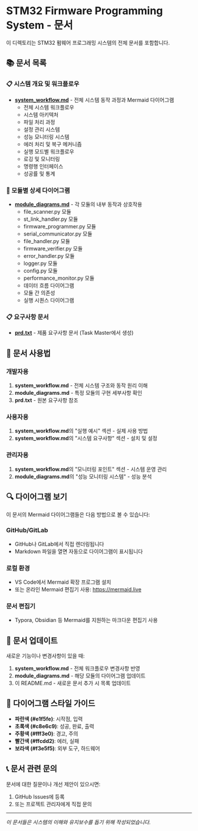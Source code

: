 # STM32 Firmware Programming System - 문서

이 디렉토리는 STM32 펌웨어 프로그래밍 시스템의 전체 문서를 포함합니다.

## 📚 문서 목록

### 📋 시스템 개요 및 워크플로우
- **[system_workflow.md](system_workflow.md)** - 전체 시스템 동작 과정과 Mermaid 다이어그램
  - 전체 시스템 워크플로우
  - 시스템 아키텍처
  - 파일 처리 과정
  - 설정 관리 시스템
  - 성능 모니터링 시스템
  - 에러 처리 및 복구 메커니즘
  - 실행 모드별 워크플로우
  - 로깅 및 모니터링
  - 명령행 인터페이스
  - 성공률 및 통계

### 🔧 모듈별 상세 다이어그램
- **[module_diagrams.md](module_diagrams.md)** - 각 모듈의 내부 동작과 상호작용
  - file_scanner.py 모듈
  - st_link_handler.py 모듈
  - firmware_programmer.py 모듈
  - serial_communicator.py 모듈
  - file_handler.py 모듈
  - firmware_verifier.py 모듈
  - error_handler.py 모듈
  - logger.py 모듈
  - config.py 모듈
  - performance_monitor.py 모듈
  - 데이터 흐름 다이어그램
  - 모듈 간 의존성
  - 실행 시퀀스 다이어그램

### 📋 요구사항 문서
- **[prd.txt](../.taskmaster/docs/prd.txt)** - 제품 요구사항 문서 (Task Master에서 생성)

## 🎯 문서 사용법

### 개발자용
1. **system_workflow.md** - 전체 시스템 구조와 동작 원리 이해
2. **module_diagrams.md** - 특정 모듈의 구현 세부사항 확인
3. **prd.txt** - 원본 요구사항 참조

### 사용자용
1. **system_workflow.md**의 "실행 예시" 섹션 - 실제 사용 방법
2. **system_workflow.md**의 "시스템 요구사항" 섹션 - 설치 및 설정

### 관리자용
1. **system_workflow.md**의 "모니터링 포인트" 섹션 - 시스템 운영 관리
2. **module_diagrams.md**의 "성능 모니터링 시스템" - 성능 분석

## 🔍 다이어그램 보기

이 문서의 Mermaid 다이어그램들은 다음 방법으로 볼 수 있습니다:

### GitHub/GitLab
- GitHub나 GitLab에서 직접 렌더링됩니다
- Markdown 파일을 열면 자동으로 다이어그램이 표시됩니다

### 로컬 환경
- VS Code에서 Mermaid 확장 프로그램 설치
- 또는 온라인 Mermaid 편집기 사용: https://mermaid.live

### 문서 편집기
- Typora, Obsidian 등 Mermaid를 지원하는 마크다운 편집기 사용

## 📝 문서 업데이트

새로운 기능이나 변경사항이 있을 때:

1. **system_workflow.md** - 전체 워크플로우 변경사항 반영
2. **module_diagrams.md** - 해당 모듈의 다이어그램 업데이트
3. 이 README.md - 새로운 문서 추가 시 목록 업데이트

## 🎨 다이어그램 스타일 가이드

- **파란색 (#e1f5fe)**: 시작점, 입력
- **초록색 (#c8e6c9)**: 성공, 완료, 출력
- **주황색 (#fff3e0)**: 경고, 주의
- **빨간색 (#ffcdd2)**: 에러, 실패
- **보라색 (#f3e5f5)**: 외부 도구, 하드웨어

## 📞 문서 관련 문의

문서에 대한 질문이나 개선 제안이 있으시면:
1. GitHub Issues에 등록
2. 또는 프로젝트 관리자에게 직접 문의

---

*이 문서들은 시스템의 이해와 유지보수를 돕기 위해 작성되었습니다.*

